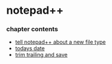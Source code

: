﻿
# notepad++
### chapter contents
 
* [tell notepad++ about a new file type](tell_notepad++_about_a_new_file_type.md)
* [todays date](todays_date.md)
* [trim trailing and save](trim_trailing_and_save.md)
